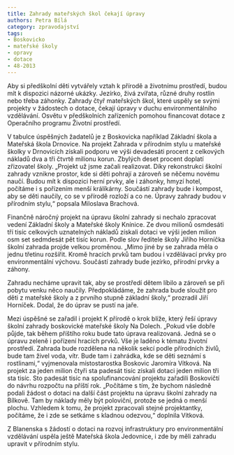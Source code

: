 ```yaml
---
title: Zahrady mateřských škol čekají úpravy
authors: Petra Bílá
category: zpravodajství
tags:
- Boskovicko
- mateřské školy
- opravy
- dotace
- 48-2013
---
```


Aby si předškolní děti vytvářely vztah k přírodě a životnímu prostředí, budou mít k dispozici názorné ukázky. Jezírko, živá zvířata, různé druhy rostlin nebo třeba záhonky. Zahrady čtyř mateřských škol, které uspěly se svými projekty v žádostech o dotace, čekají úpravy v duchu environmentálního vzdělávání. Osvětu v předškolních zařízeních pomohou financovat dotace z Operačního programu Životní prostředí.

V tabulce úspěšných žadatelů je z Boskovicka například Základní škola a Mateřská škola Drnovice. Na projekt Zahrada v přírodním stylu u mateřské školky v Drnovicích získali podporu ve výši devadesáti procent z celkových nákladů dva a tři čtvrtě milionu korun. Zbylých deset procent doplatí zřizovatel školy. „Projekt už jsme začali realizovat. Díky rekonstrukci školní zahrady vznikne prostor, kde si děti pohrají a zároveň se něčemu novému naučí. Budou mít k dispozici herní prvky, ale i záhonky, hmyzí hotel, počítáme i s pořízením menší králíkárny. Součástí zahrady bude i kompost, aby se děti naučily, co se v přírodě rozloží a co ne. Úpravy zahrady budou v přírodním stylu,“ popsala Miloslava Brachová.

Finančně náročný projekt na úpravu školní zahrady si nechalo zpracovat vedení Základní školy a Mateřské školy Knínice. Ze dvou milionů osmdesáti tří tisíc celkových uznatelných nákladů získali dotaci ve výši jeden milion osm set sedmdesát pět tisíc korun. Podle slov ředitele školy Jiřího Horníčka školní zahrada projde velkou proměnou. „Mimo jiné by se zahrada měla o jednu třetinu rozšířit. Kromě hracích prvků tam budou i vzdělávací prvky pro environmentální výchovu. Součástí zahrady bude jezírko, přírodní prvky a záhony.

Zahradu necháme upravit tak, aby se prostředí dětem líbilo a zároveň se při pobytu venku něco naučily. Předpokládáme, že zahrada bude sloužit pro děti z mateřské školy a z prvního stupně základní školy,“ prozradil Jiří Horníček. Dodal, že do úprav se pustí na jaře.

Mezi úspěšné se zařadil i projekt K přírodě o krok blíže, který řeší úpravy školní zahrady boskovické mateřské školy Na Dolech. „Pokud vše dobře půjde, tak během příštího roku bude tato úprava realizovaná. Jedná se o úpravu zeleně i pořízení hracích prvků. Vše je laděno k tématu životní prostředí. Zahrada bude rozdělena na několik sekcí podle přírodních živlů, bude tam živel voda, vítr. Bude tam i zahrádka, kde se děti seznámí s rostlinami,“ vyjmenovala místostarostka Boskovic Jaromíra Vítková. Na projekt za jeden milion čtyři sta padesát tisíc získali dotaci jeden milion tři sta tisíc. Sto padesát tisíc na spolufinancování projektu zařadili Boskovičtí do návrhu rozpočtu na příští rok. „Počítáme s tím, že bychom následně podali žádost o dotaci na další část projektu na úpravu školní zahrady na Bílkově. Tam by náklady měly být poloviční, protože se jedná o menší plochu. Vzhledem k tomu, že projekt zpracovali stejné projektantky, počítáme, že i zde se setkáme s kladnou odezvou,“ doplnila Vítková.

Z Blanenska s žádostí o dotaci na rozvoj infrastruktury pro environmentální vzdělávání uspěla ještě Mateřská škola Jedovnice, i zde by měli zahradu upravit v přírodním stylu.
